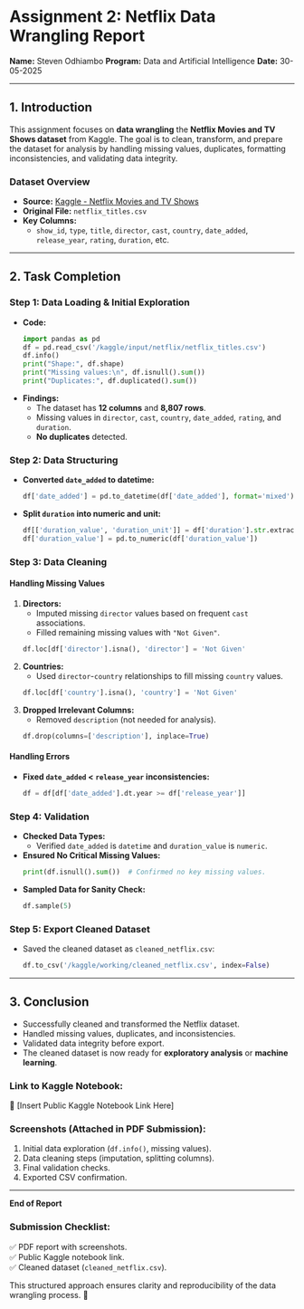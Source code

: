# **Assignment 2: Netflix Data Wrangling Report**  
**Name:** Steven Odhiambo 
**Program:** Data and Artificial Intelligence 
**Date:** 30-05-2025 

---

## **1. Introduction**  
This assignment focuses on **data wrangling** the **Netflix Movies and TV Shows dataset** from Kaggle. The goal is to clean, transform, and prepare the dataset for analysis by handling missing values, duplicates, formatting inconsistencies, and validating data integrity.  

### **Dataset Overview**  
- **Source:** [Kaggle - Netflix Movies and TV Shows](https://www.kaggle.com/datasets/shivamb/netflix-shows)  
- **Original File:** `netflix_titles.csv`  
- **Key Columns:**  
  - `show_id`, `type`, `title`, `director`, `cast`, `country`, `date_added`, `release_year`, `rating`, `duration`, etc.  

---

## **2. Task Completion**  

### **Step 1: Data Loading & Initial Exploration**  
- **Code:**  
  ```python
  import pandas as pd
  df = pd.read_csv('/kaggle/input/netflix/netflix_titles.csv')
  df.info()
  print("Shape:", df.shape)
  print("Missing values:\n", df.isnull().sum())
  print("Duplicates:", df.duplicated().sum())
  ```
- **Findings:**  
  - The dataset has **12 columns** and **8,807 rows**.  
  - Missing values in `director`, `cast`, `country`, `date_added`, `rating`, and `duration`.  
  - **No duplicates** detected.  

### **Step 2: Data Structuring**  
- **Converted `date_added` to datetime:**  
  ```python
  df['date_added'] = pd.to_datetime(df['date_added'], format='mixed')
  ```
- **Split `duration` into numeric and unit:**  
  ```python
  df[['duration_value', 'duration_unit']] = df['duration'].str.extract(r'(\d+)\s*(\w+)')
  df['duration_value'] = pd.to_numeric(df['duration_value'])
  ```

### **Step 3: Data Cleaning**  
#### **Handling Missing Values**  
1. **Directors:**  
   - Imputed missing `director` values based on frequent `cast` associations.  
   - Filled remaining missing values with `"Not Given"`.  
   ```python
   df.loc[df['director'].isna(), 'director'] = 'Not Given'
   ```
2. **Countries:**  
   - Used `director`-`country` relationships to fill missing `country` values.  
   ```python
   df.loc[df['country'].isna(), 'country'] = 'Not Given'
   ```
3. **Dropped Irrelevant Columns:**  
   - Removed `description` (not needed for analysis).  
   ```python
   df.drop(columns=['description'], inplace=True)
   ```

#### **Handling Errors**  
- **Fixed `date_added` < `release_year` inconsistencies:**  
  ```python
  df = df[df['date_added'].dt.year >= df['release_year']]
  ```

### **Step 4: Validation**  
- **Checked Data Types:**  
  - Verified `date_added` is `datetime` and `duration_value` is `numeric`.  
- **Ensured No Critical Missing Values:**  
  ```python
  print(df.isnull().sum())  # Confirmed no key missing values.
  ```
- **Sampled Data for Sanity Check:**  
  ```python
  df.sample(5)
  ```

### **Step 5: Export Cleaned Dataset**  
- Saved the cleaned dataset as `cleaned_netflix.csv`:  
  ```python
  df.to_csv('/kaggle/working/cleaned_netflix.csv', index=False)
  ```

---

## **3. Conclusion**  
- Successfully cleaned and transformed the Netflix dataset.  
- Handled missing values, duplicates, and inconsistencies.  
- Validated data integrity before export.  
- The cleaned dataset is now ready for **exploratory analysis** or **machine learning**.  

### **Link to Kaggle Notebook:**  
🔗 [Insert Public Kaggle Notebook Link Here]  

### **Screenshots (Attached in PDF Submission):**  
1. Initial data exploration (`df.info()`, missing values).  
2. Data cleaning steps (imputation, splitting columns).  
3. Final validation checks.  
4. Exported CSV confirmation.  

---

**End of Report**  

### **Submission Checklist:**  
✅ PDF report with screenshots.  
✅ Public Kaggle notebook link.  
✅ Cleaned dataset (`cleaned_netflix.csv`).  

This structured approach ensures clarity and reproducibility of the data wrangling process. 🚀